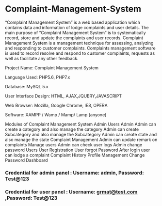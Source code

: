 # Complaint-Management-System
“Complaint Management System” is a web based application which contains data and information of lodge complaints and user details. The main purpose of “Complaint Management System” is to systematically record, store and update the complaints and user records.
Complaint Management System is a management technique for assessing, analyzing and responding to customer complaints. Complaints management software is used to record resolve and respond to customer complaints, requests as well as facilitate any other feedback.

Project Name: Complaint Management System

Language Used:	PHP5.6, PHP7.x

Database: MySQL 5.x

User Interface Design:	HTML, AJAX,JQUERY,JAVASCRIPT

Web Browser:	Mozilla, Google Chrome, IE8, OPERA

Software:	XAMPP / Wamp / Mamp/ Lamp (anyone)

Modules of Complaint Management System
Admin
Users
Admin
Admin can create a category and also manage the category
Admin can create Subcategory and also manage the Subcategory
Admin can create state and also manage the state
Complaint Management Admin can update remark on complaints
Manage users
Admin can check user logs
Admin change password
Users
User Registration
User forgot Password
After login user can lodge a complaint
Complaint History
Profile Management
Change Password
Dashboard


### Credential for admin panel : Username: admin, Password: Test@123

### Credential for user panel : Username: grmat@test.com ,Password: Test@123
